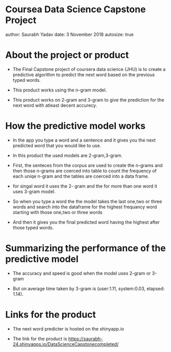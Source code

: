 Coursea Data Science Capstone Project
========================================================
author: Saurabh Yadav
date: 3 November 2018
autosize: true

About the project or product
========================================================

- The Final Capstone project of coursera data science (JHU) is to create a predictive algorithm to predict the next word based on the previous typed words.

- This product works using the n-gram model.

- This product works on 2-gram and 3-gram to give the prediction for the next word with atleast decent accurecy.




How the predictive model works
========================================================
- In the app you type a word and a sentence and it gives you the next predicted word that you would like to use.

- In this product the used models are 2-gram,3-gram.

- First, the senteces from the corpus are used to create the n-grams and then those n-grams are coerced into table to count the frequency of each uniqe n-gram and the tables are coerced into a data frame.

- for singal word it uses the 2- gram and the for more than one word it uses 3-gram model.

- So when you type a word the the model takes the last one,two or three words and search into the dataframe for the highest frequancy word starting with those one,two or three words

- And then it gives you the final predicted word having the highest after those typed words. 




Summarizing the performance of the predictive model
========================================================

- The accuracy and speed is good when the model uses 2-gram or 3-gram



- But on average time taken by 3-gram is (user:1.11, system:0.03, elapsed: 1.14).


Links for the product
======================================================

- The next word predicter is hosted on the shinyapp.io

- The link for the product is <https://saurabh-24.shinyapps.io/DataScienceCapstonecompleted/>


